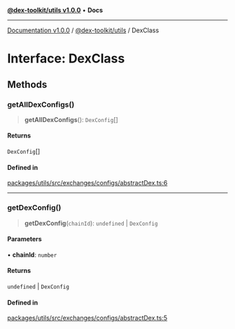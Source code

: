 [**@dex-toolkit/utils v1.0.0**](../README.md) • **Docs**

***

[Documentation v1.0.0](../../../packages.md) / [@dex-toolkit/utils](../README.md) / DexClass

# Interface: DexClass

## Methods

### getAllDexConfigs()

> **getAllDexConfigs**(): `DexConfig`[]

#### Returns

`DexConfig`[]

#### Defined in

[packages/utils/src/exchanges/configs/abstractDex.ts:6](https://github.com/niZmosis/dex-toolkit/blob/3d8b41b44787b30fbea5de3ab4737662ffb61bc8/packages/utils/src/exchanges/configs/abstractDex.ts#L6)

***

### getDexConfig()

> **getDexConfig**(`chainId`): `undefined` \| `DexConfig`

#### Parameters

• **chainId**: `number`

#### Returns

`undefined` \| `DexConfig`

#### Defined in

[packages/utils/src/exchanges/configs/abstractDex.ts:5](https://github.com/niZmosis/dex-toolkit/blob/3d8b41b44787b30fbea5de3ab4737662ffb61bc8/packages/utils/src/exchanges/configs/abstractDex.ts#L5)
